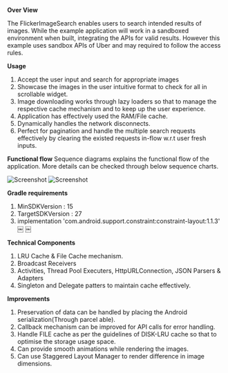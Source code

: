 **Over View**

The FlickerImageSearch enables users to search intended results of images. While the example application will work in a sandboxed environment when built, integrating the APIs for valid results. However this example uses sandbox APIs of Uber and may required to follow the access rules.

**Usage**

1. Accept the user input and search for appropriate images
2. Showcase the images in the user intuitive format to check for all in scrollable widget.
3. Image downloading works through lazy loaders so that to manage the respective cache mechanism and to keep up the user experience.
4. Application has effectively used the RAM/File cache.
5. Dynamically handles the network disconnects.
6. Perfect for pagination and handle the multiple search requests effectively by clearing the existed requests in-flow w.r.t user fresh inputs.

**Functional flow**
 Sequence diagrams explains the functional flow of the application. More details can be checked through below sequence charts.
 
![Screenshot](https://github.com/HariY/FlickerImageDownload/blob/master/sq1.png)
![Screenshot](https://github.com/HariY/FlickerImageDownload/blob/master/sq2.png)

**Gradle requirements**

1. MinSDKVersion : 15
2. TargetSDKVersion : 27
3. implementation 'com.android.support.constraint:constraint-layout:1.1.3'
 ￼ ￼

**Technical Components**

1. LRU Cache & File Cache mechanism.
2. Broadcast Receivers
3. Activities, Thread Pool Executers, HttpURLConnection, JSON Parsers & Adapters
4. Singleton and Delegate patters to maintain cache effectively.

**Improvements**

1. Preservation of data can be handled by placing the Android serialization(Through parcel able).
2. Callback mechanism can be improved for API calls for error handling.
3. Handle FILE cache as per the guidelines of DISK-LRU cache so that to optimise the storage usage space.
4. Can provide smooth animations while rendering the images.
5. Can use Staggered Layout Manager to render difference in image dimensions.

